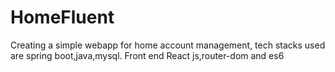 # HomeFluent
Creating a simple webapp for home account management,
tech stacks used are spring boot,java,mysql.
Front end React js,router-dom and es6
